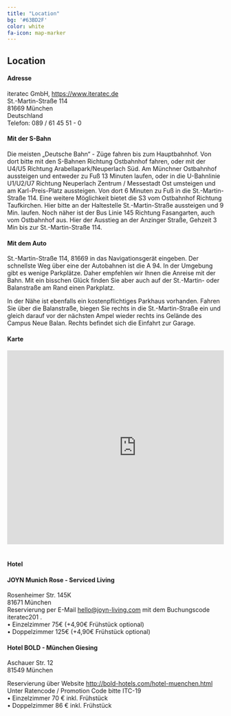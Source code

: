 ```yaml
---
title: "Location"
bg: '#63BD2F'
color: white
fa-icon: map-marker
---
```


## Location

#### Adresse

<p>iteratec GmbH, <a href="https://www.iteratec.de">https://www.iteratec.de</a><br/>
St.-Martin-Straße 114<br/>
81669 München <br/>
Deutschland<br/>
Telefon: 089 / 61 45 51 - 0
</p>


#### Mit der S-Bahn

Die meisten „Deutsche Bahn“ - Züge fahren bis zum Hauptbahnhof. Von dort bitte mit den S-Bahnen Richtung Ostbahnhof fahren, oder mit der U4/U5 Richtung Arabellapark/Neuperlach Süd. Am Münchner Ostbahnhof aussteigen und entweder zu Fuß 13 Minuten laufen, oder in die U-Bahnlinie 
U1/U2/U7 Richtung Neuperlach Zentrum / Messestadt Ost umsteigen und am Karl-Preis-Platz aussteigen. Von dort 6 Minuten zu Fuß in die St.-Martin-Straße 114.
Eine weitere Möglichkeit bietet die S3 vom Ostbahnhof Richtung Taufkirchen. Hier bitte an der Haltestelle St.-Martin-Straße aussteigen und 9 Min. laufen. Noch näher
ist der Bus Linie 145 Richtung Fasangarten, auch vom Ostbahnhof aus. Hier der Ausstieg an der Anzinger Straße, Gehzeit 3 Min bis zur St.-Martin-Straße 114.


#### Mit dem Auto

St.-Martin-Straße 114, 81669 in das Navigationsgerät eingeben. Der schnellste Weg über eine der Autobahnen ist die A 94.
In der Umgebung gibt es wenige Parkplätze. Daher empfehlen wir Ihnen die Anreise mit der Bahn. Mit ein bisschen Glück finden Sie aber auch auf der St.-Martin- oder Balanstraße am Rand einen Parkplatz. 

In der Nähe ist ebenfalls ein kostenpflichtiges Parkhaus vorhanden. Fahren Sie über die Balanstraße, biegen Sie rechts in die St.-Martin-Straße ein und gleich darauf vor der nächsten Ampel wieder rechts ins Gelände des Campus Neue Balan. Rechts befindet sich die Einfahrt zur Garage.


#### Karte

<div style="overflow:hidden">
<iframe src="https://www.google.com/maps/embed?pb=!1m18!1m12!1m3!1d2663.5020115683064!2d11.600626715988403!3d48.11984147922208!2m3!1f0!2f0!3f0!3m2!1i1024!2i768!4f13.1!3m3!1m2!1s0x479dde061a628823%3A0x36bbe7efc7b41a06!2siteratec+GmbH!5e0!3m2!1sde!2sde!4v1564496811148!5m2!1sde!2sde" width="600" height="450" frameborder="0" style="border:0" allowfullscreen></iframe>
</div>

<br/> 

#### Hotel

#### JOYN  Munich Rose - Serviced Living<br/>

Rosenheimer Str. 145K<br/>
81671 München<br/>
Reservierung per E-Mail <a href="mailto:hello@joyn-living.com">hello@joyn-living.com</a> 
mit dem Buchungscode iteratec201 .<br/>
•	Einzelzimmer 75€ (+4,90€ Frühstück optional)<br/>
•	Doppelzimmer 125€ (+4,90€ Frühstück optional)<br/>

#### Hotel BOLD - München Giesing<br/>

Aschauer Str. 12<br/>
81549 München<br/>

Reservierung über Website <a href="http://bold-hotels.com/hotel-muenchen.html">http://bold-hotels.com/hotel-muenchen.html</a><br/> 
Unter Ratencode / Promotion Code bitte ITC-19   <br/>
•	Einzelzimmer 70 € inkl. Frühstück<br/>
•	Doppelzimmer 86 € inkl. Frühstück<br/>


